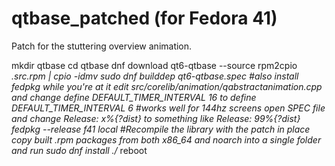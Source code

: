 # qtbase_patched (for Fedora 41)
Patch for the stuttering overview animation.

mkdir qtbase
cd qtbase
dnf download qt6-qtbase --source
rpm2cpio *.src.rpm | cpio -idmv
sudo dnf builddep  qt6-qtbase.spec #also install fedpkg while you're at it
edit src/corelib/animation/qabstractanimation.cpp and change define DEFAULT_TIMER_INTERVAL 16 to define DEFAULT_TIMER_INTERVAL 6 #works well for 144hz screens
open SPEC file and change Release: x%{?dist} to something like Release: 99%{?dist}
fedpkg --release f41 local #Recompile the library with the patch in place
copy built .rpm packages from both x86_64 and noarch into a single folder and run sudo dnf install ./*
reboot
